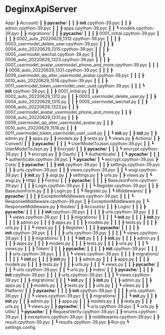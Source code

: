 # DeginxApiServer
 
App/
┣ Account/
┃ ┣ __pycache__/
┃ ┃ ┣ __init__.cpython-39.pyc
┃ ┃ ┣ admin.cpython-39.pyc
┃ ┃ ┣ apps.cpython-39.pyc
┃ ┃ ┗ models.cpython-39.pyc
┃ ┣ migrations/
┃ ┃ ┣ __pycache__/
┃ ┃ ┃ ┣ 0001_initial.cpython-39.pyc
┃ ┃ ┃ ┣ 0002_auto_20220629_1312.cpython-39.pyc
┃ ┃ ┃ ┣ 0003_usermodel_delete_user.cpython-39.pyc
┃ ┃ ┃ ┣ 0004_auto_20220629_1315.cpython-39.pyc
┃ ┃ ┃ ┣ 0005_usermodel_wechat.cpython-39.pyc
┃ ┃ ┃ ┣ 0006_auto_20220629_1323.cpython-39.pyc
┃ ┃ ┃ ┣ 0007_usermodel_avatar_usermodel_phone_and_more.cpython-39.pyc
┃ ┃ ┃ ┣ 0008_auto_20220629_1331.cpython-39.pyc
┃ ┃ ┃ ┣ 0009_usermodel_qq_alter_usermodel_avatar.cpython-39.pyc
┃ ┃ ┃ ┣ 0010_auto_20220629_1518.cpython-39.pyc
┃ ┃ ┃ ┣ 0011_usermodel_token_usermodel_user_uuid.cpython-39.pyc
┃ ┃ ┃ ┗ __init__.cpython-39.pyc
┃ ┃ ┣ 0001_initial.py
┃ ┃ ┣ 0002_auto_20220629_1312.py
┃ ┃ ┣ 0003_usermodel_delete_user.py
┃ ┃ ┣ 0004_auto_20220629_1315.py
┃ ┃ ┣ 0005_usermodel_wechat.py
┃ ┃ ┣ 0006_auto_20220629_1323.py
┃ ┃ ┣ 0007_usermodel_avatar_usermodel_phone_and_more.py
┃ ┃ ┣ 0008_auto_20220629_1331.py
┃ ┃ ┣ 0009_usermodel_qq_alter_usermodel_avatar.py
┃ ┃ ┣ 0010_auto_20220629_1518.py
┃ ┃ ┣ 0011_usermodel_token_usermodel_user_uuid.py
┃ ┃ ┗ __init__.py
┃ ┣ __init__.py
┃ ┣ admin.py
┃ ┣ apps.py
┃ ┣ models.py
┃ ┣ tests.py
┃ ┗ views.py
┣ Actions/
┃ ┣ Convert/
┃ ┃ ┣ __pycache__/
┃ ┃ ┃ ┗ UserModelToJson.cpython-39.pyc
┃ ┃ ┗ UserModelToJson.py
┃ ┣ Encrypt/
┃ ┃ ┣ __pycache__/
┃ ┃ ┃ ┗ encrypt.cpython-39.pyc
┃ ┃ ┗ encrypt.py
┃ ┣ Oauth/
┃ ┃ ┗ Authenticate/
┃ ┃   ┗ __pycache__/
┃ ┃ ┃   ┗ authenticate.cpython-39.pyc
┃ ┗ __pycache__/
┃   ┗ encrypt.cpython-39.pyc
┣ Core/
┃ ┣ __pycache__/
┃ ┃ ┣ __init__.cpython-39.pyc
┃ ┃ ┣ settings.cpython-39.pyc
┃ ┃ ┣ urls.cpython-39.pyc
┃ ┃ ┣ views.cpython-39.pyc
┃ ┃ ┗ wsgi.cpython-39.pyc
┃ ┣ __init__.py
┃ ┣ asgi.py
┃ ┣ settings.py
┃ ┣ urls.py
┃ ┣ views.py
┃ ┗ wsgi.py
┣ Http/
┃ ┣ Forms/
┃ ┃ ┣ __pycache__/
┃ ┃ ┃ ┣ BaseJsonForm.cpython-39.pyc
┃ ┃ ┃ ┣ Login.cpython-39.pyc
┃ ┃ ┃ ┗ Register.cpython-39.pyc
┃ ┃ ┣ BaseJsonForm.py
┃ ┃ ┣ Login.py
┃ ┃ ┗ Register.py
┃ ┗ Middlewares/
┃   ┣ __pycache__/
┃ ┃ ┃ ┣ ExceptionMiddleware.cpython-39.pyc
┃ ┃ ┃ ┗ ResponseMiddleware.cpython-39.pyc
┃   ┣ ExceptionMiddleware.py
┃   ┗ ResponseMiddleware.py
┣ Routes/
┃ ┣ Accounts/
┃ ┃ ┣ Login/
┃ ┃ ┃ ┣ __pycache__/
┃ ┃ ┃ ┃ ┣ __init__.cpython-39.pyc
┃ ┃ ┃ ┃ ┣ urls.cpython-39.pyc
┃ ┃ ┃ ┃ ┗ views.cpython-39.pyc
┃ ┃ ┃ ┣ migrations/
┃ ┃ ┃ ┃ ┗ __init__.py
┃ ┃ ┃ ┣ __init__.py
┃ ┃ ┃ ┣ admin.py
┃ ┃ ┃ ┣ apps.py
┃ ┃ ┃ ┣ models.py
┃ ┃ ┃ ┣ tests.py
┃ ┃ ┃ ┣ urls.py
┃ ┃ ┃ ┗ views.py
┃ ┃ ┣ Register/
┃ ┃ ┃ ┣ __pycache__/
┃ ┃ ┃ ┃ ┣ __init__.cpython-39.pyc
┃ ┃ ┃ ┃ ┣ urls.cpython-39.pyc
┃ ┃ ┃ ┃ ┗ views.cpython-39.pyc
┃ ┃ ┃ ┣ migrations/
┃ ┃ ┃ ┃ ┗ __init__.py
┃ ┃ ┃ ┣ __init__.py
┃ ┃ ┃ ┣ admin.py
┃ ┃ ┃ ┣ apps.py
┃ ┃ ┃ ┣ models.py
┃ ┃ ┃ ┣ tests.py
┃ ┃ ┃ ┣ urls.py
┃ ┃ ┃ ┗ views.py
┃ ┃ ┣ Token/
┃ ┃ ┃ ┣ __pycache__/
┃ ┃ ┃ ┃ ┣ __init__.cpython-39.pyc
┃ ┃ ┃ ┃ ┣ urls.cpython-39.pyc
┃ ┃ ┃ ┃ ┗ views.cpython-39.pyc
┃ ┃ ┃ ┣ migrations/
┃ ┃ ┃ ┃ ┗ __init__.py
┃ ┃ ┃ ┣ __init__.py
┃ ┃ ┃ ┣ admin.py
┃ ┃ ┃ ┣ apps.py
┃ ┃ ┃ ┣ models.py
┃ ┃ ┃ ┣ tests.py
┃ ┃ ┃ ┣ urls.py
┃ ┃ ┃ ┗ views.py
┃ ┃ ┣ __pycache__/
┃ ┃ ┃ ┗ urls.cpython-39.pyc
┃ ┃ ┗ urls.py
┃ ┣ Index/
┃ ┃ ┣ __pycache__/
┃ ┃ ┃ ┣ __init__.cpython-39.pyc
┃ ┃ ┃ ┣ urls.cpython-39.pyc
┃ ┃ ┃ ┗ views.cpython-39.pyc
┃ ┃ ┣ migrations/
┃ ┃ ┃ ┗ __init__.py
┃ ┃ ┣ __init__.py
┃ ┃ ┣ admin.py
┃ ┃ ┣ apps.py
┃ ┃ ┣ models.py
┃ ┃ ┣ tests.py
┃ ┃ ┣ urls.py
┃ ┃ ┗ views.py
┃ ┣ Platform/
┃ ┃ ┣ __pycache__/
┃ ┃ ┃ ┣ __init__.cpython-39.pyc
┃ ┃ ┃ ┣ urls.cpython-39.pyc
┃ ┃ ┃ ┗ views.cpython-39.pyc
┃ ┃ ┣ migrations/
┃ ┃ ┃ ┗ __init__.py
┃ ┃ ┣ __init__.py
┃ ┃ ┣ admin.py
┃ ┃ ┣ apps.py
┃ ┃ ┣ models.py
┃ ┃ ┣ tests.py
┃ ┃ ┣ urls.py
┃ ┃ ┗ views.py
┃ ┣ __pycache__/
┃ ┃ ┗ urls.cpython-39.pyc
┃ ┗ urls.py
┣ Utils/
┃ ┗ __pycache__/
┃   ┣ RequestVerify.cpython-39.pyc
┃   ┣ enums.cpython-39.pyc
┃   ┣ exceptions.cpython-39.pyc
┃   ┣ middlewares.cpython-39.pyc
┃   ┣ result.cpython-39.pyc
┃   ┗ results.cpython-39.pyc
┣ Run.py
┗ settings.config